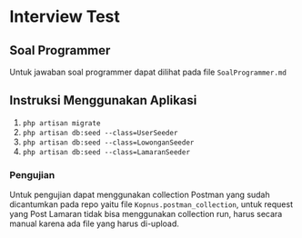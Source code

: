 # Interview Test
## Soal Programmer
Untuk jawaban soal programmer dapat dilihat pada file `SoalProgrammer.md`

## Instruksi Menggunakan Aplikasi
1. `php artisan migrate`
2. `php artisan db:seed --class=UserSeeder`
3. `php artisan db:seed --class=LowonganSeeder`
4. `php artisan db:seed --class=LamaranSeeder`

### Pengujian
Untuk pengujian dapat menggunakan collection Postman yang sudah dicantumkan pada repo yaitu file `Kopnus.postman_collection`, untuk request yang Post Lamaran tidak bisa menggunakan collection run, harus secara manual karena ada file yang harus di-upload.